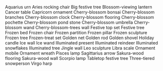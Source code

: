 Aquarius urn
Aries rocking chair
Big festive tree
Blossom-viewing lantern
Cancer table
Capricorn ornament
Cherry-blossom bonsai
Cherry-blossom branches
Cherry-blossom clock
Cherry-blossom flooring
Cherry-blossom pochette
Cherry-blossom pond stone
Cherry-blossom umbrella
Cherry-blossom wand
Cherry-blossom-trees wall
Festive top set
Festive tree
Frozen bed
Frozen chair
Frozen partition
Frozen pillar
Frozen sculpture
Frozen tree
Frozen-treat set
Golden net
Golden rod
Golden shovel
Holiday candle
Ice wall
Ice wand
Illuminated present
Illuminated reindeer
Illuminated snowflakes
Illuminated tree
Jingle wall
Leo sculpture
Libra scale
Ornament mobile
Ornament wreath
Pisces lamp
Sagittarius arrow
Sakura-wood flooring
Sakura-wood wall
Scorpio lamp
Tabletop festive tree
Three-tiered snowperson
Virgo harp
